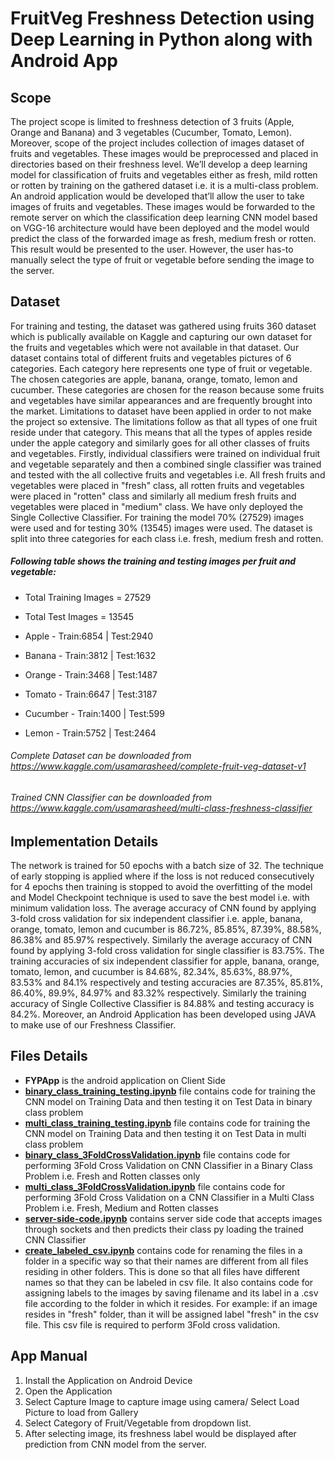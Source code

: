 # FruitVeg Freshness Detection using Deep Learning in Python along with Android App

## Scope
The project scope is limited to freshness detection of 3 fruits (Apple, Orange and Banana) and 3 vegetables (Cucumber, Tomato, Lemon). Moreover, scope of the project includes collection of images dataset of fruits and vegetables. These images would be preprocessed and placed in directories based on their freshness level. We’ll develop a deep learning model for classification of fruits and vegetables either as fresh, mild rotten or rotten by training on the gathered dataset i.e. it is a multi-class problem. An android application would be developed that’ll allow the user to take images of fruits and vegetables. These images would be forwarded to the remote server on which the classification deep learning CNN model based on VGG-16 architecture would have been deployed and the model would predict the class of the forwarded image as fresh, medium fresh or rotten. This result would be presented to the user. However, the user has-to manually select the type of fruit or vegetable before sending the image to the server.

## Dataset
For training and testing, the dataset was gathered using fruits 360 dataset which is publically available on Kaggle and capturing our own dataset for the fruits and vegetables which were not available in that dataset. Our dataset contains total of different fruits and vegetables pictures of 6 categories. Each category here represents one type of fruit or vegetable. The chosen categories are apple, banana, orange, tomato, lemon and cucumber. These categories are chosen for the reason because some fruits and vegetables have similar appearances and are frequently brought into the market. Limitations to dataset have been applied in order to not make the project so extensive. The limitations follow as that all types of one fruit reside under that category. This means that all the types of apples reside under the apple category and similarly goes for all other classes of fruits and vegetables. Firstly, individual classifiers were trained on individual fruit and vegetable separately and then a combined single classifier was trained and tested with the all collective fruits and vegetables i.e. All fresh fruits and vegetables were placed in "fresh" class, all rotten fruits and vegetables were placed in "rotten" class and similarly all medium fresh fruits and vegetables were placed in "medium" class. We have only deployed the Single Collective Classifier. For training the model 70% (27529) images were used and for testing 30% (13545) images were used. The dataset is split into three categories for each class i.e. fresh, medium fresh and rotten.

##### Following table shows the training and testing images per fruit and vegetable:
- Total Training Images = 27529
- Total Test Images = 13545

- Apple     - Train:6854 | Test:2940
- Banana    - Train:3812 | Test:1632
- Orange    - Train:3468 | Test:1487
- Tomato    - Train:6647 | Test:3187
- Cucumber  - Train:1400 | Test:599
- Lemon     - Train:5752 | Test:2464

###### Complete Dataset can be downloaded from https://www.kaggle.com/usamarasheed/complete-fruit-veg-dataset-v1
###### Trained CNN Classifier can be downloaded from https://www.kaggle.com/usamarasheed/multi-class-freshness-classifier

## Implementation Details
The network is trained for 50 epochs with a batch size of 32. The technique of early stopping is applied where if the loss is not reduced consecutively for 4 epochs then training is stopped to avoid the overfitting of the model and Model Checkpoint technique is used to save the best model i.e. with minimum validation loss. The average accuracy of CNN found by applying 3-fold cross validation for six independent classifier i.e. apple, banana, orange, tomato, lemon and cucumber is 86.72%, 85.85%, 87.39%, 88.58%, 86.38% and 85.97% respectively. Similarly the average accuracy of CNN found by applying 3-fold cross validation for single classifier is 83.75%. The training accuracies of six independent classifier for apple, banana, orange, tomato, lemon, and cucumber is 84.68%, 82.34%, 85.63%, 88.97%, 83.53% and 84.1% respectively and testing accuracies are 87.35%, 85.81%, 86.40%, 89.9%, 84.97% and 83.32% respectively. Similarly the training accuracy of Single Collective Classifier is 84.88% and testing accuracy is 84.2%.
Moreover, an Android Application has been developed using JAVA to make use of our Freshness Classifier.


## Files Details
- **FYPApp** is the android application on Client Side
- [**binary_class_training_testing.ipynb**](https://github.com/smrasheed14/FYP/blob/main/binary_class_training_testing.ipynb) file contains code for training the CNN model on Training Data and then testing it on Test Data in binary class problem
- [**multi_class_training_testing.ipynb**](https://github.com/smrasheed14/FYP/blob/main/multi_class_training_testing.ipynb) file contains code for training the CNN model on Training Data and then testing it on Test Data in multi class problem
- [**binary_class_3FoldCrossValidation.ipynb**](https://github.com/smrasheed14/FYP/blob/main/binary_class_3FoldCrossValidation.ipynb) file contains code for performing 3Fold Cross Validation on CNN Classifier in a Binary Class Problem i.e. Fresh and Rotten classes only
- [**multi_class_3FoldCrossValidation.ipynb**](https://github.com/smrasheed14/FYP/blob/main/multi_class_3FoldCrossValidation.ipynb) file contains code for performing 3Fold Cross Validation on a CNN Classifier in a Multi Class Problem i.e. Fresh, Medium and Rotten classes
- [**server-side-code.ipynb**](https://github.com/smrasheed14/FYP/blob/main/server-side-code.ipynb) contains server side code that accepts images through sockets and then predicts their class py loading the trained CNN Classifier
- [**create_labeled_csv.ipynb**](https://github.com/smrasheed14/FYP/blob/main/create_labeled_csv.ipynb) contains code for renaming the files in a folder in a specific way so that their names are different from all files residing in other folders. This is done so that all files have different names so that they can be labeled in csv file. It also contains code for assigning labels to the images by saving filename and its label in a .csv file according to the folder in which it resides. For example: if an image resides in "fresh" folder, than it will be assigned label "fresh" in the csv file. This csv file is required to perform 3Fold cross validation.

## App Manual
1. Install the Application on Android Device
2. Open the Application
3. Select Capture Image to capture image using camera/ Select Load Picture to load from Gallery
4. Select Category of Fruit/Vegetable from dropdown list.
5. After selecting image, its freshness label would be displayed after prediction from CNN model from the server.
